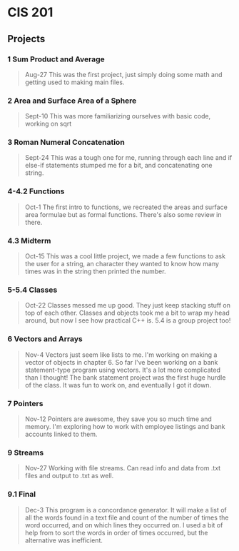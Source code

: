 # CIS 201

## Projects

### 1 Sum Product and Average
>Aug-27 This was the first project, just simply doing some math and getting used
>to making main files.

### 2 Area and Surface Area of a Sphere
>Sept-10 This was more familiarizing ourselves with basic code, working on sqrt

### 3 Roman Numeral Concatenation
>Sept-24 This was a tough one for me, running through each line and if else-if
>statements stumped me for a bit, and concatenating one string.

### 4-4.2 Functions
>Oct-1 The first intro to functions, we recreated the areas and surface area formulae
>but as formal functions. There's also some review in there.

### 4.3 Midterm
>Oct-15 This was a cool little project, we made a few functions to ask the user
>for a string, an character they wanted to know how many times was in the string
>then printed the number.

### 5-5.4 Classes
>Oct-22 Classes messed me up good. They just keep stacking stuff on top of each other.
>Classes and objects took me a bit to wrap my head around, but now I see how practical
>C++ is. 5.4 is a group project too!

### 6 Vectors and Arrays
>Nov-4 Vectors just seem like lists to me. I'm working on making a vector of objects in chapter 6.
>So far I've been working on a bank statement-type program using vectors. It's a lot more complicated than I thought!
>The bank statement project was the first huge hurdle of the class. It was fun to work on, and eventually I got it down.

### 7 Pointers
>Nov-12 Pointers are awesome, they save you so much time and memory. I'm exploring how to work with employee listings and
>bank accounts linked to them.

### 9 Streams
>Nov-27 Working with file streams. Can read info and data from .txt files and output to .txt as well.

### 9.1 Final
>Dec-3 This program is a concordance generator. It will make a list of all the words found in a text file and count of the
>number of times the word occurred, and on which lines they occurred on. I used a bit of help from <algorithm> to sort the words
>in order of times occurred, but the alternative was inefficient.
